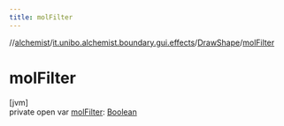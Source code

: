 ```yaml
---
title: molFilter
---
```

//[alchemist](../../../index.html)/[it.unibo.alchemist.boundary.gui.effects](../index.html)/[DrawShape](index.html)/[molFilter](mol-filter.html)



# molFilter



[jvm]\
private open var [molFilter](mol-filter.html): [Boolean](https://kotlinlang.org/api/latest/jvm/stdlib/kotlin/-boolean/index.html)




